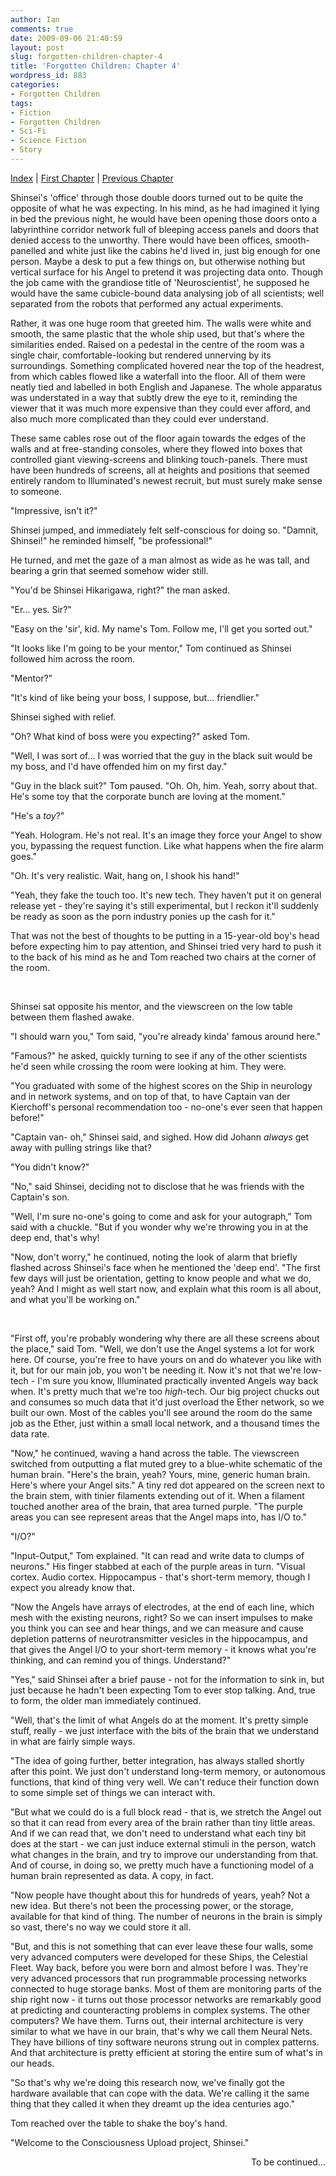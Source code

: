 ```yaml
---
author: Ian
comments: true
date: 2009-09-06 21:40:59
layout: post
slug: forgotten-children-chapter-4
title: 'Forgotten Children: Chapter 4'
wordpress_id: 883
categories:
- Forgotten Children
tags:
- Fiction
- Forgotten Children
- Sci-Fi
- Science Fiction
- Story
---
```


<div id="storynav">
<p><a href="../forgotten-children">Index</a> | <a href="../forgotten-children-prologue">First Chapter</a> | <a href="../forgotten-children-chapter-3">Previous Chapter</a></p>
</div>
<div>
<p>Shinsei&#039;s &#039;office&#039; through those double doors turned out to be quite the opposite of what he was expecting.  In his mind, as he had imagined it lying in bed the previous night, he would have been opening those doors onto a labyrinthine corridor network full of bleeping access panels and doors that denied access to the unworthy.  There would have been offices, smooth-panelled and white just like the cabins he&#039;d lived in, just big enough for one person.  Maybe a desk to put a few things on, but otherwise nothing but vertical surface for his Angel to pretend it was projecting data onto.  Though the job came with the grandiose title of &#039;Neuroscientist&#039;, he supposed he would have the same cubicle-bound data analysing job of all scientists; well separated from the robots that performed any actual experiments.</p>
<p>Rather, it was one huge room that greeted him.  The walls were white and smooth, the same plastic that the whole ship used, but that&#039;s where the similarities ended.  Raised on a pedestal in the centre of the room was a single chair, comfortable-looking but rendered unnerving by its surroundings.  Something complicated hovered near the top of the headrest, from which cables flowed like a waterfall into the floor.  All of them were neatly tied and labelled in both English and Japanese.  The whole apparatus was understated in a way that subtly drew the eye to it, reminding the viewer that it was much more expensive than they could ever afford, and also much more complicated than they could ever understand.</p>
<p>These same cables rose out of the floor again towards the edges of the walls and at free-standing consoles, where they flowed into boxes that controlled giant viewing-screens and blinking touch-panels.  There must have been hundreds of screens, all at heights and positions that seemed entirely random to Illuminated&#039;s newest recruit, but must surely make sense to someone.</p>
<p>"Impressive, isn&#039;t it?"</p>
<p>Shinsei jumped, and immediately felt self-conscious for doing so.  "Damnit, Shinsei!" he reminded himself, "be professional!"</p>
<p>He turned, and met the gaze of a man almost as wide as he was tall, and bearing a grin that seemed somehow wider still.</p>
<p>"You&#039;d be Shinsei Hikarigawa, right?" the man asked.</p>
<p>"Er... yes.  Sir?"</p>
<p>"Easy on the &#039;sir&#039;, kid.  My name&#039;s Tom.  Follow me, I&#039;ll get you sorted out."</p>
<p>"It looks like I&#039;m going to be your mentor," Tom continued as Shinsei followed him across the room.</p>
<p>"Mentor?"</p>
<p>"It&#039;s kind of like being your boss, I suppose, but... friendlier."</p>
<p>Shinsei sighed with relief.</p>
<p>"Oh?  What kind of boss were you expecting?" asked Tom.</p>
<p>"Well, I was sort of...  I was worried that the guy in the black suit would be my boss, and I&#039;d have offended him on my first day."</p>
<p>"Guy in the black suit?"  Tom paused.  "Oh.  Oh, him.  Yeah, sorry about that.  He&#039;s some toy that the corporate bunch are loving at the moment."</p>
<p>"He&#039;s a <i>toy</i>?"</p>
<p>"Yeah.  Hologram.  He&#039;s not real.  It&#039;s an image they force your Angel to show you, bypassing the request function.  Like what happens when the fire alarm goes."</p>
<p>"Oh.  It&#039;s very realistic.  Wait, hang on, I shook his hand!"</p>
<p>"Yeah, they fake the touch too.  It&#039;s new tech.  They haven&#039;t put it on general release yet - they&#039;re saying it&#039;s still experimental, but I reckon it&#039;ll suddenly be ready as soon as the porn industry ponies up the cash for it."</p>
<p>That was not the best of thoughts to be putting in a 15-year-old boy&#039;s head before expecting him to pay attention, and Shinsei tried very hard to push it to the back of his mind as he and Tom reached two chairs at the corner of the room.</p>
<br />
<p>Shinsei sat opposite his mentor, and the viewscreen on the low table between them flashed awake.</p>
<p>"I should warn you," Tom said, "you&#039;re already kinda&#039; famous around here."</p>
<p>"Famous?" he asked, quickly turning to see if any of the other scientists he&#039;d seen while crossing the room were looking at him.  They were.</p>
<p>"You graduated with some of the highest scores on the Ship in neurology and in network systems, and on top of that, to have Captain van der Kierchoff&#039;s personal recommendation too - no-one&#039;s ever seen that happen before!"</p>
<p>"Captain van- oh," Shinsei said, and sighed.  How did Johann <i>always</i> get away with pulling strings like that?</p>
<p>"You didn&#039;t know?"</p>
<p>"No," said Shinsei, deciding not to disclose that he was friends with the Captain&#039;s son.</p>
<p>"Well, I&#039;m sure no-one&#039;s going to come and ask for your autograph," Tom said with a chuckle.  "But if you wonder why we&#039;re throwing you in at the deep end, that&#039;s why!</p>
<p>"Now, don&#039;t worry," he continued, noting the look of alarm that briefly flashed across Shinsei&#039;s face when he mentioned the &#039;deep end&#039;.  "The first few days will just be orientation, getting to know people and what we do, yeah?  And I might as well start now, and explain what this room is all about, and what you&#039;ll be working on."</p>
<br />
<p>"First off, you&#039;re probably wondering why there are all these screens about the place," said Tom.  "Well, we don&#039;t use the Angel systems a lot for work here.  Of course, you&#039;re free to have yours on and do whatever you like with it, but for our main job, you won&#039;t be needing it.  Now it&#039;s not that we&#039;re low-tech - I&#039;m sure you know, Illuminated practically invented Angels way back when.  It&#039;s pretty much that we&#039;re too <i>high</i>-tech.  Our big project chucks out and consumes so much data that it&#039;d just overload the Ether network, so we built our own.  Most of the cables you&#039;ll see around the room do the same job as the Ether, just within a small local network, and a thousand times the data rate.</p>
<p>"Now," he continued, waving a hand across the table.  The viewscreen switched from outputting a flat muted grey to a blue-white schematic of the human brain.  "Here&#039;s the brain, yeah?  Yours, mine, generic human brain.  Here&#039;s where your Angel sits."  A tiny red dot appeared on the screen next to the brain stem, with tinier filaments extending out of it.  When a filament touched another area of the brain, that area turned purple.  "The purple areas you can see represent areas that the Angel maps into, has I/O to."</p>
<p>"I/O?"</p>
<p>"Input-Output," Tom explained.  "It can read and write data to clumps of neurons."  His finger stabbed at each of the purple areas in turn.  "Visual cortex.  Audio cortex.  Hippocampus - that&#039;s short-term memory, though I expect you already know that.</p>
<p>"Now the Angels have arrays of electrodes, at the end of each line, which mesh with the existing neurons, right?  So we can insert impulses to make you think you can see and hear things, and we can measure and cause depletion patterns of neurotransmitter vesicles in the hippocampus, and that gives the Angel I/O to your short-term memory - it knows what you&#039;re thinking, and can remind you of things.  Understand?"</p>
<p>"Yes," said Shinsei after a brief pause - not for the information to sink in, but just because he hadn&#039;t been expecting Tom to ever stop talking.  And, true to form, the older man immediately continued.</p>
<p>"Well, that&#039;s the limit of what Angels do at the moment.  It&#039;s pretty simple stuff, really - we just interface with the bits of the brain that we understand in what are fairly simple ways.</p>
<p>"The idea of going further, better integration, has always stalled shortly after this point.  We just don&#039;t understand long-term memory, or autonomous functions, that kind of thing very well.  We can&#039;t reduce their function down to some simple set of things we can interact with.</p>
<p>"But what we could do is a full block read - that is, we stretch the Angel out so that it can read from every area of the brain rather than tiny little areas.  And if we can read that, we don&#039;t need to understand what each tiny bit does at the start - we can just induce external stimuli in the person, watch what changes in the brain, and try to improve our understanding from that.  And of course, in doing so, we pretty much have a functioning model of a human brain represented as data.  A copy, in fact.</p>
<p>"Now people have thought about this for hundreds of years, yeah?  Not a new idea.  But there&#039;s not been the processing power, or the storage, available for that kind of thing.  The number of neurons in the brain is simply so vast, there&#039;s no way we could store it all.</p>
<p>"But, and this is not something that can ever leave these four walls, some very advanced computers were developed for these Ships, the Celestial Fleet.  Way back, before you were born and almost before I was.  They&#039;re very advanced processors that run programmable processing networks connected to huge storage banks.  Most of them are monitoring parts of the ship right now - it turns out those processor networks are remarkably good at predicting and counteracting problems in complex systems.  The other computers?  We have them.  Turns out, their internal architecture is very similar to what we have in our brain, that&#039;s why we call them Neural Nets.  They have billions of tiny software neurons strung out in complex patterns.  And that architecture is pretty efficient at storing the entire sum of what&#039;s in our heads.</p>
<p>"So that&#039;s why we&#039;re doing this research now, we&#039;ve finally got the hardware available that can cope with the data.  We&#039;re calling it the same thing that they called it when they dreamt up the idea centuries ago."</p>
<p>Tom reached over the table to shake the boy&#039;s hand.</p>
<p>"Welcome to the Consciousness Upload project, Shinsei."</p>
</div>
<div>
<p align="right">To be continued...</p>
</div>